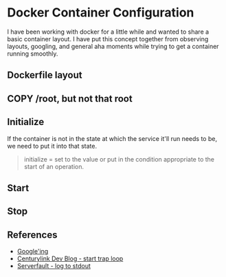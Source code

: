 # Docker Container Configuration
I have been working with docker for a little while and wanted to share a basic container layout. I have put this concept together from observing layouts, googling, and general aha moments while trying to get a container running smoothly.

## Dockerfile layout

## COPY /root, but not that root

## Initialize
If the container is not in the state at which the service it'll run needs to be, we need to put it into that state.

>initialize = set to the value or put in the condition appropriate to the start of an operation.

## Start

## Stop

## References
* [Google'ing](www.google.com)
* [Centurylink Dev Blog - start trap loop](https://www.ctl.io/developers/blog/post/gracefully-stopping-docker-containers)
* [Serverfault - log to stdout](https://serverfault.com/questions/599103/make-a-docker-application-write-to-stdout)

